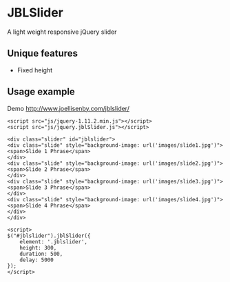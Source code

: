 # JBLSlider
A light weight responsive jQuery slider

Unique features
---------------
* Fixed height

Usage example
-----

Demo http://www.joellisenby.com/jblslider/

```
<script src="js/jquery-1.11.2.min.js"></script>
<script src="js/jquery.jblSlider.js"></script>

<div class="slider" id="jblslider">
<div class="slide" style="background-image: url('images/slide1.jpg')">
<span>Slide 1 Phrase</span>
</div>
<div class="slide" style="background-image: url('images/slide2.jpg')">
<span>Slide 2 Phrase</span>
</div>
<div class="slide" style="background-image: url('images/slide3.jpg')">
<span>Slide 3 Phrase</span>
</div>
<div class="slide" style="background-image: url('images/slide4.jpg')">
<span>Slide 4 Phrase</span>
</div>
</div>

<script>
$("#jblslider").jblSlider({
	element: '.jblslider',
	height: 300,
	duration: 500,
	delay: 5000
});
</script>
```
